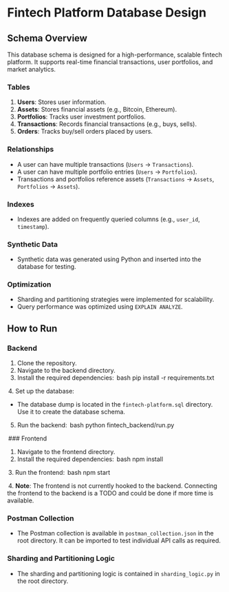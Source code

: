 # Fintech Platform Database Design

## Schema Overview
This database schema is designed for a high-performance, scalable fintech platform. It supports real-time financial transactions, user portfolios, and market analytics.

### Tables
1. **Users**: Stores user information.
2. **Assets**: Stores financial assets (e.g., Bitcoin, Ethereum).
3. **Portfolios**: Tracks user investment portfolios.
4. **Transactions**: Records financial transactions (e.g., buys, sells).
5. **Orders**: Tracks buy/sell orders placed by users.

### Relationships
- A user can have multiple transactions (`Users` → `Transactions`).
- A user can have multiple portfolio entries (`Users` → `Portfolios`).
- Transactions and portfolios reference assets (`Transactions` → `Assets`, `Portfolios` → `Assets`).

### Indexes
- Indexes are added on frequently queried columns (e.g., `user_id`, `timestamp`).

### Synthetic Data
- Synthetic data was generated using Python and inserted into the database for testing.

### Optimization
- Sharding and partitioning strategies were implemented for scalability.
- Query performance was optimized using `EXPLAIN ANALYZE`.

## How to Run

### Backend
1. Clone the repository.
2. Navigate to the backend directory.
3. Install the required dependencies:
    ⁠bash
   pip install -r requirements.txt
   
⁠ 4. Set up the database:
   - The database dump is located in the `fintech-platform.sql` directory. Use it to create the database schema.
5. Run the backend:
    ⁠bash
   python fintech_backend/run.py
   

⁠ ### Frontend
1. Navigate to the frontend directory.
2. Install the required dependencies:
    ⁠bash
   npm install
   
⁠ 3. Run the frontend:
    ⁠bash
   npm start
   
⁠ 4. **Note**: The frontend is not currently hooked to the backend. Connecting the frontend to the backend is a TODO and could be done if more time is available.

### Postman Collection
- The Postman collection is available in `postman_collection.json` in the root directory. It can be imported to test individual API calls as required.

### Sharding and Partitioning Logic
- The sharding and partitioning logic is contained in `sharding_logic.py` in the root directory.
